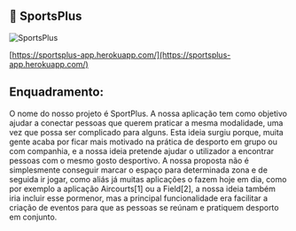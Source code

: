 ## :tennis: SportsPlus

![SportsPlus](https://i.imgur.com/u3DSUbU.png)

[https://sportsplus-app.herokuapp.com/](https://sportsplus-app.herokuapp.com/)

## Enquadramento:
O nome do nosso projeto é SportPlus. A nossa aplicação tem como objetivo ajudar a conectar pessoas que querem praticar a mesma modalidade, uma vez que possa ser complicado para alguns. Esta ideia surgiu porque, muita gente acaba por ficar mais motivado na prática de desporto em grupo ou com companhia, e a nossa ideia pretende ajudar o utilizador a encontrar pessoas com o mesmo gosto desportivo. A nossa proposta não é simplesmente conseguir marcar o espaço para determinada zona e de seguida ir jogar, como aliás já muitas aplicações o fazem hoje em dia, como por exemplo a aplicação Aircourts[1] ou a Field[2], a nossa ideia também iria incluir esse pormenor, mas a principal funcionalidade era facilitar a criação de eventos para que as pessoas se reúnam e pratiquem desporto em conjunto.  
